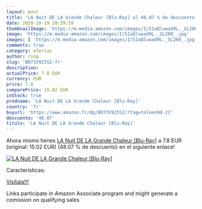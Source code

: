 ```yaml
---
layout: post
title: 'LA Nuit DE LA Grande Chaleur [Blu-Ray] al 48.07 % de descuento'
date: 2020-10-19 10:59:59
thumbnailImage: 'https://m.media-amazon.com/images/I/51aQluwad9L._SL200_.jpg'
image: 'https://m.media-amazon.com/images/I/51aQluwad9L._SL200_.jpg'
images: [ 'https://m.media-amazon.com/images/I/51aQluwad9L._SL200_.jpg' ]
comments: true
category: ofertas
author: ring
slug: 'B073V925SZ-fr'
description:
actualPrice: 7.8 EUR
currency: EUR
price: 7.8
comparePrice: 15.02 EUR
inStock: true
prodname: 'LA Nuit DE LA Grande Chaleur [Blu-Ray]'
country: 'fr'
buyurl: 'https://www.amazon.fr/dp/B073V925SZ/?tag=tolees0d-21'
descuento: '48.07'
titulo: 'LA Nuit DE LA Grande Chaleur [Blu-Ray]'
---
```


Ahora mismo tienes [LA Nuit DE LA Grande Chaleur [Blu-Ray]](https://www.amazon.fr/dp/B073V925SZ/?tag=tolees0d-21) a 7.8 EUR (original: 15.02 EUR) (48.07 %  de descuento) en el siguiente enlace!

[![LA Nuit DE LA Grande Chaleur [Blu-Ray]](https://m.media-amazon.com/images/I/51aQluwad9L._SL200_.jpg)](https://www.amazon.fr/dp/B073V925SZ/?tag=tolees0d-21)

Características:


[Visítala!!!](https://www.amazon.fr/dp/B073V925SZ/?tag=tolees0d-21)

Links participate in Amazon Associate program and might generate a comission on qualifying sales
